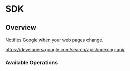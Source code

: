# SDK

## Overview

Notifies Google when your web pages change.

<https://developers.google.com/search/apis/indexing-api/>
### Available Operations

